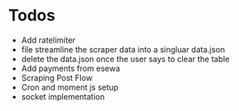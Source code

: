 # Todos

- Add ratelimiter
- file streamline the scraper data into a singluar data.json
- delete the data.json once the user says to clear the table
- Add payments from esewa
- Scraping Post Flow
- Cron and moment js setup
- socket implementation

